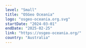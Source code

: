 ```yaml
---
level: "Small"
title: "OSGeo Oceania"
logo: "osgeo-oceania.org.svg"
startDate: "2024-03-01"
endDate: "2025-02-25"
link: "https://osgeo-oceania.org/"
country: "Australia"
---
```

